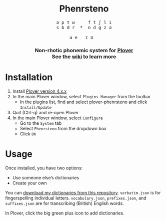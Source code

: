 <h1 align=center>Phenrsteno</h1>

<pre align=center>
ə p t w     f t ʃ l i
s b d r  *  n d g z ə

     a e   ɪ ʊ       
</pre>

<strong>
     <h3 align=center>
         Non-rhotic phonemic system for <a href="https://github.com/openstenoproject/plover" title="GitHub repository for Plover">Plover</a>
     <br/>
         See the <a href="https://github.com/contrum/plover-phenrsteno/wiki">wiki</a> to learn more
     </h3>
</strong>

# Installation

1.  Install [Plover version 4.x.x](https://github.com/openstenoproject/plover/releases)
2.  In the main Plover window, select `Plugins Manager` from the toolbar
      - In the plugins list, find and select plover-phenrsteno and click `Install/Update`
3.  Quit (Ctrl-q) and re-open Plover
4.  In the main Plover window, select `Configure`
      - Go to the `System` tab
      - Select `Phenrsteno` from the dropdown box
      - Click `OK`

# Usage

Once installed, you have two options:

  - Use someone else’s dictionaries
  - Create your own

You can [download my dictionaries from this repository](https://github.com/contrum/plover-phenrsteno/tree/master/json). `verbatim.json` is for fingerspelling individual letters. `vocabulary.json`, `prefixes.json`, and `suffixes.json` are for transcribing (British) English words.

In Plover, click the big green plus icon to add dictionaries.
